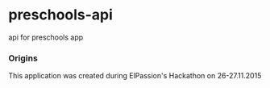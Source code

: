 # preschools-api
api for preschools app

### Origins
This application was created during ElPassion's Hackathon on 26-27.11.2015


